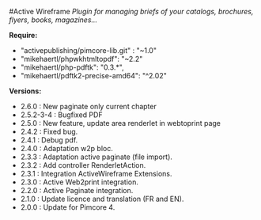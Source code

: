 #Active Wireframe
*Plugin for managing briefs of your catalogs, brochures, flyers, books, magazines...*

__Require:__
* "activepublishing/pimcore-lib.git" : "~1.0"
* "mikehaertl/phpwkhtmltopdf": "~2.2"
* "mikehaertl/php-pdftk": "0.3.*",
* "mikehaertl/pdftk2-precise-amd64": "^2.02"

__Versions:__
* 2.6.0 : New paginate only current chapter 
* 2.5.2-3-4 : Bugfixed PDF
* 2.5.0 : New feature, update area renderlet in webtoprint page
* 2.4.2 : Fixed bug.
* 2.4.1 : Debug pdf.
* 2.4.0 : Adaptation w2p bloc.
* 2.3.3 : Adaptation active paginate (file import).
* 2.3.2 : Add controller RenderletAction.
* 2.3.1 : Integration ActiveWireframe Extensions.
* 2.3.0 : Active Web2print integration.
* 2.2.0 : Active Paginate integration.
* 2.1.0 : Update licence and translation (FR and EN).
* 2.0.0 : Update for Pimcore 4.

